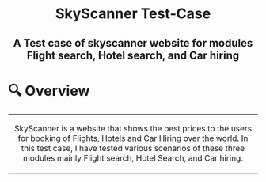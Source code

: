<div align=center> 
  
# SkyScanner Test-Case
## A Test case of skyscanner website for modules Flight search, Hotel search, and Car hiring
  
</div>


# 🔍 Overview 
  <table>
<tr>
<td >
<p align=center>
SkyScanner is a website that shows the best prices to the users for booking of Flights, Hotels and Car Hiring over the world.
In this test case, I have tested various scenarios of these three modules mainly Flight search, Hotel Search, and Car hiring.
</p>
</td>
</tr>
</table
